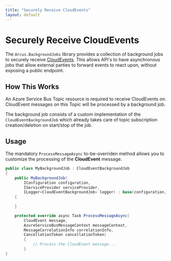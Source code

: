 ```yaml
---
title: "Securely Receive CloudEvents"
layout: default
---
```


# Securely Receive CloudEvents

The `Arcus.BackgroundJobs` library provides a collection of background jobs to securely receive [CloudEvents](https://github.com/cloudevents/spec).
This allows API's to have asynchronous jobs that allow external parties to forward events to react upon, without exposing a public endpoint.

## How This Works

An Azure Service Bus Topic resource is required to receive CloudEvents on. CloudEvent messages on this Topic will be processed by a background job.

The background job consists of a custom implementation of the `CloudEventBackgroundJob` which already takes care of topic subscription creation/deletion on start/stop of the job.

## Usage

The mandatory `ProcessMessageAsync` to-be-overriden method allows you to customize the processing of the **CloudEvent** message.

```csharp
public class MyBackgroundJob : CloudEventBackgroundJob
{
	public MyBackgroundJob(
		IConfiguration configuration,
		IServiceProvider serviceProvider,
		ILogger<CloudEventBackgroundJob> logger) : base(configuration, serviceProvider, logger)
	{
		
	}

	protected override async Task ProcessMessageAsync(
		CloudEvent message,
        AzureServiceBusMessageContext messageContext,
        MessageCorrelationInfo correlationInfo,
        CancellationToken cancellationToken)
        {
			// Process the CloudEvent message...
		}
}
```
